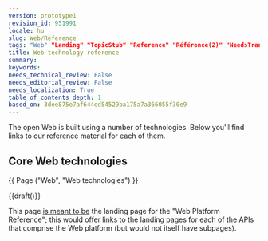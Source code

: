 ```yaml
---
version: prototype1
revision_id: 951991
locale: hu
slug: Web/Reference
tags: "Web" "Landing" "TopicStub" "Reference" "Référence(2)" "NeedsTranslation"
title: Web technology reference
summary: 
keywords: 
needs_technical_review: False
needs_editorial_review: False
needs_localization: True
table_of_contents_depth: 1
based_on: 3dee875e7af644ed54529ba175a7a366055f30e9
---
```

<p>The open Web is built using a number of technologies. Below you'll find links to our reference material for each of them.</p>

<div class="row topicpage-table">
<div class="section">
<h2 class="Documentation" id="Core_Web_technologies">Core Web technologies</h2>

<p>{{ Page ("Web", "Web technologies") }}</p>
</div>

<div class="section">
<p>{{draft()}}</p>

<p>This page <a href="/en-US/docs/Project:MDN/Plans_and_status/Web_platform">is meant to be</a> the landing page for the "Web Platform Reference"; this would offer links to the landing pages for each of the APIs that comprise the Web platform (but would not itself have subpages).</p>
</div>
</div>

<p>&nbsp;</p>

